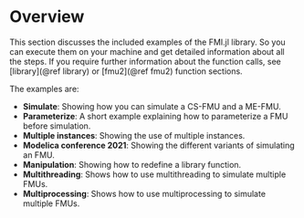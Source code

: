 # Overview

This section discusses the included examples of the FMI.jl library. So you can execute them on your machine and get detailed information about all the steps. If you require further information about the function calls, see [library](@ref library) or [fmu2](@ref fmu2) function sections.

The examples are:

- __Simulate__: Showing how you can simulate a CS-FMU and a ME-FMU.
- __Parameterize__: A short example explaining how to parameterize a FMU before simulation.
- __Multiple instances__: Showing the use of multiple instances.
- __Modelica conference 2021__: Showing the different variants of simulating an FMU.
- __Manipulation__: Showing how to redefine a library function.
- __Multithreading__: Shows how to use multithreading to simulate multiple FMUs.
- __Multiprocessing__: Shows how to use multiprocessing to simulate multiple FMUs.
